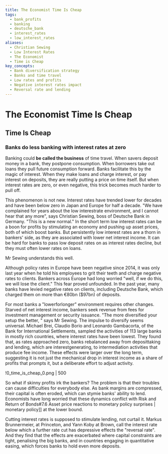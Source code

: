 ```yaml
---
title: The Economist Time Is Cheap
tags:
  - bank_profits
  - banking
  - deutsche_bank
  - interest_rates
  - low_interest_rates
aliases:
  - Christian Sewing
  - Low Interest Rates
  - The Economist
  - Time is Cheap
key_concepts:
  - Bank diversification strategy
  - Banks and time travel
  - Low rates and profits
  - Negative interest rates impact
  - Reversal rate and lending
---
```


# The Economist Time Is Cheap

## Time Is Cheap
### Banks do less banking with interest rates at zero

Banking could **be called the business** of time travel. When savers deposit money in a bank,  they postpone consumption. When borrowers take out loans they pull future consumption forward. Banks facilitate this by the magic of interest. When they make loans and charge interest,  or pay interest on deposits,  they are really putting a price on time itself. But when interest rates are zero,  or even negative,  this trick becomes much harder to pull off.

This phenomenon is not new. Interest rates have trended lower for decades and have been below zero in Japan and Europe for half a decade. "We have complained for years about the low interestrate environment,  and I cannot hear that any more",  says Christian Sewing,  boss of Deutsche Bank in Germany. "This is a new normal."
In the short term low interest rates can be a boon for profits by stimulating an economy and pushing up asset prices,  both of which boost banks. But persistently low interest rates are a thorn in bankers' side,  as they are associated with lower net interest income. It can be hard for banks to pass low deposit rates on as interest rates decline,  but they must often lower rates on loans.

Mr Sewing understands this well.

Although policy rates in Europe have been negative since 2014,  it was only last year when he told his employees to grit their teeth and charge negative rates to clients. Bankers across Europe had long worried "well,  if we do this,  we will lose the client." This fear proved unfounded. In the past year,  many banks have levied negative rates on clients,  including Deutsche Bank,  which charged them on more than €80bn ($97bn) of deposits.

For most banks a "lowerforlonger" environment requires other changes. Starved of net interest income,  bankers seek revenue from fees for investment management or security issuance. "The more diversified your setup the better, " says Mr Sewing. The impulse to diversify seems universal. Michael Brei,  Claudio Borio and Leonardo Gambacorta,  of the Bank for International Settlements,  sampled the activities of 113 large banks in mostly rich countries,  where interest rates have been lowest. They found that,  as rates approached zero,  banks rebalanced away from deposittaking and lending,  which are interestgenerating,  to intermediation activities that produce fee income. These effects were larger over the long term,  suggesting it is not just the mechanical drop in interest income as a share of profits that prompts it,  but a deliberate effort to adjust activity.

!0_time_is_cheap_0.png | 500

So what if skinny profits irk the bankers? The problem is that their troubles can cause difficulties for everybody else. As bank margins are compressed,  their capital is often eroded,  which can stymie banks' ability to lend. Economists have long worried that these dynamics conflict with Risk and Return of Bonds#7.6 Asset price reactions to monetary policy surprises | monetary policy]] at the lower bound.

Cutting interest rates is supposed to stimulate lending,  not curtail it. Markus Brunnermeier,  at Princeton,  and Yann Koby at Brown,  call the interest rate below which a further rate cut has depressive effects the "reversal rate". And they find that the effects are exacerbated where capital constraints are tight,  penalising the big banks,  and in countries engaging in quantitative easing,  which forces banks to hold even more deposits.
